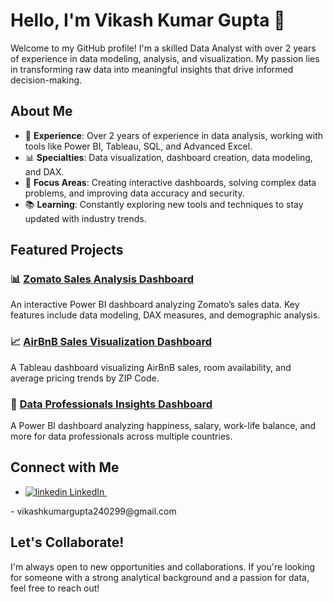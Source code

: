 # Hello, I'm Vikash Kumar Gupta 👋

Welcome to my GitHub profile! I'm a skilled Data Analyst with over 2 years of experience in data modeling, analysis, and visualization. My passion lies in transforming raw data into meaningful insights that drive informed decision-making.

## About Me

- 💼 **Experience**: Over 2 years of experience in data analysis, working with tools like Power BI, Tableau, SQL, and Advanced Excel.
- 📊 **Specialties**: Data visualization, dashboard creation, data modeling, and DAX.
- 🎯 **Focus Areas**: Creating interactive dashboards, solving complex data problems, and improving data accuracy and security.
- 📚 **Learning**: Constantly exploring new tools and techniques to stay updated with industry trends.

## Featured Projects

### 📊 [Zomato Sales Analysis Dashboard](https://github.com/your-username/zomato-sales-dashboard)
An interactive Power BI dashboard analyzing Zomato’s sales data. Key features include data modeling, DAX measures, and demographic analysis.

### 📈 [AirBnB Sales Visualization Dashboard](https://github.com/your-username/airbnb-sales-dashboard)
A Tableau dashboard visualizing AirBnB sales, room availability, and average pricing trends by ZIP Code.

### 💼 [Data Professionals Insights Dashboard](https://github.com/your-username/data-professionals-dashboard)
A Power BI dashboard analyzing happiness, salary, work-life balance, and more for data professionals across multiple countries.

## Connect with Me

- <p>
  <a href="https://www.linkedin.com/in/vikashku24/" rel="nofollow noreferrer">
    <img src="https://i.sstatic.net/gVE0j.png" alt="linkedin"> LinkedIn
  </a> &nbsp;
</p>
- vikashkumargupta240299@gmail.com

## Let's Collaborate!

I'm always open to new opportunities and collaborations. If you're looking for someone with a strong analytical background and a passion for data, feel free to reach out!
